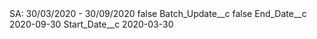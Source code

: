 <?xml version="1.0" encoding="UTF-8"?>
<CustomMetadata xmlns="http://soap.sforce.com/2006/04/metadata" xmlns:xsi="http://www.w3.org/2001/XMLSchema-instance" xmlns:xsd="http://www.w3.org/2001/XMLSchema">
    <label>SA: 30/03/2020 - 30/09/2020</label>
    <protected>false</protected>
    <values>
        <field>Batch_Update__c</field>
        <value xsi:type="xsd:boolean">false</value>
    </values>
    <values>
        <field>End_Date__c</field>
        <value xsi:type="xsd:date">2020-09-30</value>
    </values>
    <values>
        <field>Start_Date__c</field>
        <value xsi:type="xsd:date">2020-03-30</value>
    </values>
</CustomMetadata>
